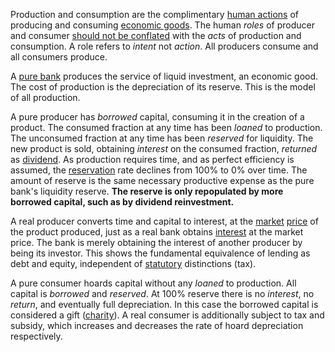 Production and consumption are the complimentary [human actions](https://en.wikipedia.org/wiki/Action_axiom) of producing and consuming [economic goods](https://en.m.wikipedia.org/wiki/Goods_and_services). The human *roles* of producer and consumer [should not be conflated](Depreciation-Principle) with the *acts* of production and consumption. A role refers to *intent* not *action*. All producers consume and all consumers produce.

A [pure bank](Pure-Bank) produces the service of liquid investment, an economic good. The cost of production is the depreciation of its reserve. This is the model of all production.

A pure producer has *borrowed* capital, consuming it in the creation of a product. The consumed fraction at any time has been *loaned* to production. The unconsumed fraction at any time has been *reserved* for liquidity. The new product is sold, obtaining *interest* on the consumed fraction, *returned* as [dividend](https://en.m.wikipedia.org/wiki/Dividend). As production requires time, and as perfect efficiency is assumed, the [reservation](Reservation-Principle) rate declines from 100% to 0% over time. The amount of reserve is the same necessary productive expense as the pure bank's liquidity reserve. **The reserve is only repopulated by more borrowed capital, such as by dividend reinvestment.**

A real producer converts time and capital to interest, at the [market](Glossary#market) [price](Glossary#price) of the product produced, just as a real bank obtains [interest](Glossary#interest) at the market price. The bank is merely obtaining the interest of another producer by being its investor. This shows the fundamental equivalence of lending as debt and equity, independent of [statutory](Glossary#state) distinctions (tax).

A pure consumer hoards capital without any *loaned* to production. All capital is *borrowed* and *reserved*. At 100% reserve there is no *interest*, no *return*, and eventually full depreciation. In this case the borrowed capital is considered a gift ([charity](https://en.wikipedia.org/wiki/Charity_(practice))). A real consumer is additionally subject to tax and subsidy, which increases and decreases the rate of hoard depreciation respectively.
